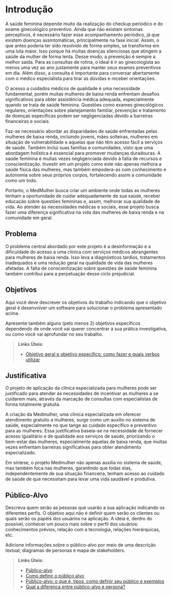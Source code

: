 # Introdução

A saúde feminina depende muito da realização do checkup periódico e do exame ginecológico preventivo. Ainda que não existam sintomas perceptivos, é necessário fazer esse acompanhamento periódico, já que existem doenças assintomáticas, principalmente na fase inicial. Assim, o que antes poderia ter sido resolvido de forma simples, se transforma em uma luta maior. Isso porque há muitas doenças silenciosas que atingem a saúde da mulher de forma lenta. Desse modo, a prevenção é sempre a melhor saída. Para as consultas de rotina, o ideal é ir ao ginecologista ao menos uma vez ao ano justamente para manter seus exames preventivos em dia. Além disso, a consulta é importante para conversar abertamente com o médico especialista para tirar as dúvidas e receber orientações.

O acesso a cuidados médicos de qualidade é uma necessidade fundamental, porém muitas mulheres de baixa renda enfrentam desafios significativos para obter assistência médica adequada, especialmente quando se trata de saúde feminina. Questões como exames ginecológicos regulares, orientações sobre planejamento familiar, prevenção e tratamento de doenças específicas podem ser negligenciadas devido a barreiras financeiras e sociais.

Faz-se necessário abordar as disparidades de saúde enfrentadas pelas mulheres de baixa renda, incluindo jovens, mães solteiras, mulheres em situação de vulnerabilidade e aquelas que não têm acesso fácil a serviços de saúde. Também inclui suas famílias e comunidades, visto que uma abordagem holística é essencial para promover mudanças duradouras. A saúde feminina é muitas vezes negligenciada devido à falta de recursos e conscientização. Investir em um projeto como este não apenas melhora a saúde física das mulheres, mas também empodera-as com conhecimento e autonomia sobre seus próprios corpos, fortalecendo assim a comunidade como um todo.

Portanto, o MedMulher busca criar um ambiente onde todas as mulheres tenham a oportunidade de cuidar adequadamente de sua saúde, receber educação sobre questões femininas e, assim, melhorar sua qualidade de vida. Ao atender às necessidades médicas e sociais, esse projeto busca fazer uma diferença significativa na vida das mulheres de baixa renda e na comunidade em geral.

## Problema
O problema central abordado por este projeto é a desinformação e a dificuldade do acesso a uma clínica com serviços médicos abrangentes para mulheres de baixa renda. Isso leva a diagnósticos tardios, tratamentos inadequados e uma redução geral na qualidade de vida das mulheres afetadas. A falta de conscientização sobre questões de saúde feminina também contribui para a perpetuação desse ciclo prejudicial.

## Objetivos

Aqui você deve descrever os objetivos do trabalho indicando que o objetivo geral é desenvolver um software para solucionar o problema apresentado acima. 

Apresente também alguns (pelo menos 2) objetivos específicos dependendo de onde você vai querer concentrar a sua prática investigativa, ou como você vai aprofundar no seu trabalho.
 
> **Links Úteis**:
> - [Objetivo geral e objetivo específico: como fazer e quais verbos utilizar](https://blog.mettzer.com/diferenca-entre-objetivo-geral-e-objetivo-especifico/)

## Justificativa

O projeto de aplicação da clínica especializada para mulheres pode ser justificado para atender às necessidades de incentivar as mulheres a se cuidarem mais, através da marcação de consultas com especialistas de forma totalmente gratuita.

A criação da Medmulher, uma clínica especializada em oferecer atendimento gratuito a mulheres, surge como um auxílio no sistema de saúde, especialmente no que tange ao cuidado específico e preventivo para as mulheres. Essa justificativa baseia-se na necessidade de fornecer acesso igualitário e de qualidade aos serviços de saúde, priorizando o bem-estar das mulheres, especialmente aquelas de baixa renda, que muitas vezes enfrentam barreiras significativas para obter atendimento especializado.

Em síntese, o projeto Medmulher não apenas auxilia no sistema de saúde, mas também foca nas mulheres, garantindo que todas elas, independentemente de sua situação financeira, tenham acesso ao cuidado de saúde de que necessitam para levar uma vida saudável e produtiva.

## Público-Alvo

Descreva quem serão as pessoas que usarão a sua aplicação indicando os diferentes perfis. O objetivo aqui não é definir quem serão os clientes ou quais serão os papéis dos usuários na aplicação. A ideia é, dentro do possível, conhecer um pouco mais sobre o perfil dos usuários: conhecimentos prévios, relação com a tecnologia, relações
hierárquicas, etc.

Adicione informações sobre o público-alvo por meio de uma descrição textual, diagramas de personas e mapa de stakeholders.

> **Links Úteis**:
> - [Público-alvo](https://blog.hotmart.com/pt-br/publico-alvo/)
> - [Como definir o público alvo](https://exame.com/pme/5-dicas-essenciais-para-definir-o-publico-alvo-do-seu-negocio/)
> - [Público-alvo: o que é, tipos, como definir seu público e exemplos](https://klickpages.com.br/blog/publico-alvo-o-que-e/)
> - [Qual a diferença entre público-alvo e persona?](https://rockcontent.com/blog/diferenca-publico-alvo-e-persona/)
